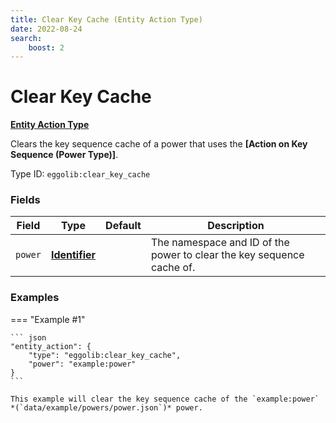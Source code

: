 ```yaml
---
title: Clear Key Cache (Entity Action Type)
date: 2022-08-24
search:
    boost: 2
---
```


#   Clear Key Cache

**[Entity Action Type]**

Clears the key sequence cache of a power that uses the **[Action on Key Sequence (Power Type)]**.

Type ID: `eggolib:clear_key_cache`


### Fields

Field | Type | Default | Description
------|------|---------|------------
`power` | **[Identifier]** | | The namespace and ID of the power to clear the key sequence cache of.


### Examples

=== "Example #1"

    ``` json
    "entity_action": {
        "type": "eggolib:clear_key_cache",
        "power": "example:power"
    }
    ```

    This example will clear the key sequence cache of the `example:power` *(`data/example/powers/power.json`)* power.



[Entity Action Type]: ../entity_action_types.md
[Action on Key Sequence]: ../power_types/action_on_key_sequence.md
[Identifier]: https://origins.readthedocs.io/en/latest/types/data_types/identifier
